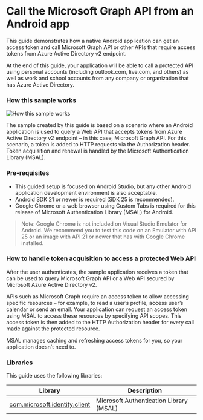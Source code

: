 
# Call the Microsoft Graph API from an Android app

This guide demonstrates how a native Android application can get an access token and call Microsoft Graph API or other APIs that require access tokens from Azure Active Directory v2 endpoint.

At the end of this guide, your application will be able to call a protected API using personal accounts (including outlook.com, live.com, and others) as well as work and school accounts from any company or organization that has Azure Active Directory.  

### How this sample works
![How this sample works](media/active-directory-develop-guidedsetup-android-intro/android-intro.png)

The sample created by this guide is based on a scenario where an Android application is used to query a Web API that accepts tokens from Azure Active Directory v2 endpoint – in this case, Microsoft Graph API. For this scenario, a token is added to HTTP requests via the Authorization header. Token acquisition and renewal is handled by the Microsoft Authentication Library (MSAL).

### Pre-requisites
* This guided setup is focused on Android Studio, but any other Android application development environment is also acceptable. 
* Android SDK 21 or newer is required (SDK 25 is recommended).
* Google Chrome or a web browser using Custom Tabs is required for this release of Microsoft Authentication Library (MSAL) for Android.

> Note: Google Chrome is not included on Visual Studio Emulator for Android. We recommend you to test this code on an Emulator with API 25 or an image with API 21 or newer that has with Google Chrome installed.


### How to handle token acquisition to access a protected Web API

After the user authenticates, the sample application receives a token that can be used to query Microsoft Graph API or a Web API secured by Microsoft Azure Active Directory v2.

APIs such as Microsoft Graph require an access token to allow accessing specific resources – for example, to read a user’s profile, access user’s calendar or send an email. Your application can request an access token using MSAL to access these resources by specifying API scopes. This access token is then added to the HTTP Authorization header for every call made against the protected resource. 

MSAL manages caching and refreshing access tokens for you, so your application doesn't need to.

### Libraries

This guide uses the following libraries:

|Library|Description|
|---|---|
|[com.microsoft.identity.client](http://javadoc.io/doc/com.microsoft.identity.client/msal)|Microsoft Authentication Library (MSAL)|
